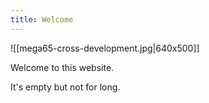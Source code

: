 ```yaml
---
title: Welcome
---
```



![[mega65-cross-development.jpg|640x500]]

Welcome to this website.

It's empty but not for long.

